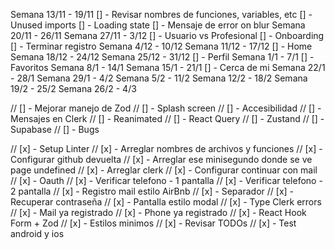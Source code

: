 Semana 13/11 - 19/11
[] - Revisar nombres de funciones, variables, etc
[] - Unused imports
[] - Loading state
[] - Mensaje de error on blur
Semana 20/11 - 26/11
Semana 27/11 - 3/12
[] - Usuario vs Profesional
[] - Onboarding
[] - Terminar registro
Semana 4/12 - 10/12
Semana 11/12 - 17/12
[] - Home
Semana 18/12 - 24/12
Semana 25/12 - 31/12
[] - Perfil
Semana 1/1 - 7/1
[] - Favoritos
Semana 8/1 - 14/1
Semana 15/1 - 21/1
[] - Cerca de mi
Semana 22/1 - 28/1
Semana 29/1 - 4/2
Semana 5/2 - 11/2
Semana 12/2 - 18/2
Semana 19/2 - 25/2
Semana 26/2 - 4/3

// [] - Mejorar manejo de Zod
// [] - Splash screen
// [] - Accesibilidad
// [] - Mensajes en Clerk
// [] - Reanimated
// [] - React Query
// [] - Zustand
// [] - Supabase
// [] - Bugs

// [x] - Setup Linter
// [x] - Arreglar nombres de archivos y funciones
// [x] - Configurar github devuelta
// [x] - Arreglar ese minisegundo donde se ve page undefined
// [x] - Arreglar clerk
// [x] - Configurar continuar con mail
// [x] - Oauth
// [x] - Verificar telefono - 1 pantalla
// [x] - Verificar telefono - 2 pantalla
// [x] - Registro mail estilo AirBnb
// [x] - Separador
// [x] - Recuperar contraseña
// [x] - Pantalla estilo modal
// [x] - Type Clerk errors
// [x] - Mail ya registrado
// [x] - Phone ya registrado
// [x] - React Hook Form + Zod
// [x] - Estilos minimos
// [x] - Revisar TODOs
// [x] - Test android y ios
